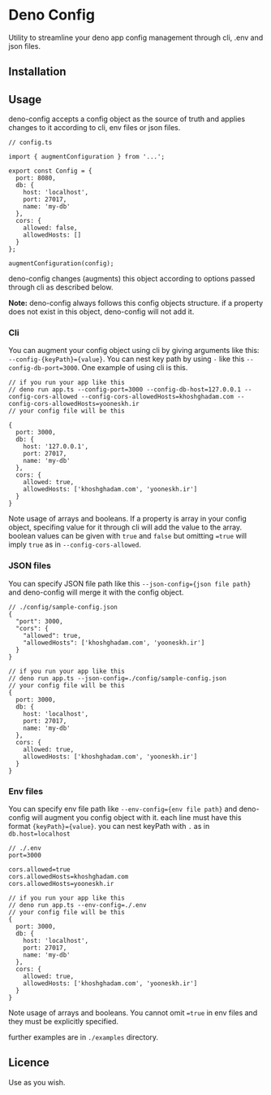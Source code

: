 # Deno Config
Utility to streamline your deno app config management through cli, .env and json files.

## Installation

## Usage
deno-config accepts a config object as the source of truth and applies changes to it according to cli, env files or json files.

```
// config.ts

import { augmentConfiguration } from '...';

export const Config = {
  port: 8080,
  db: {
    host: 'localhost',
    port: 27017,
    name: 'my-db'
  },
  cors: {
    allowed: false,
    allowedHosts: []
  }
};

augmentConfiguration(config);
```
deno-config changes (augments) this object according to options passed through cli as described below.

**Note:** deno-config always follows this config objects structure. if a property does not exist in this object, deno-config will not add it.

### Cli
You can augment your config object using cli by giving arguments like this: `--config-{keyPath}={value}`. You can nest key path by using `-` like this `--config-db-port=3000`. One example of using cli is this.

```
// if you run your app like this
// deno run app.ts --config-port=3000 --config-db-host=127.0.0.1 --config-cors-allowed --config-cors-allowedHosts=khoshghadam.com --config-cors-allowedHosts=yooneskh.ir
// your config file will be this

{
  port: 3000,
  db: {
    host: '127.0.0.1',
    port: 27017,
    name: 'my-db'
  },
  cors: {
    allowed: true,
    allowedHosts: ['khoshghadam.com', 'yooneskh.ir']
  }
}
```
Note usage of arrays and booleans. If a property is array in your config object, specifing value for it through cli will add the value to the array. boolean values can be given with `true` and `false` but omitting `=true` will imply `true` as in `--config-cors-allowed`.

### JSON files
You can specify JSON file path like this `--json-config={json file path}` and deno-config will merge it with the config object.
```
// ./config/sample-config.json
{
  "port": 3000,
  "cors": {
    "allowed": true,
    "allowedHosts": ['khoshghadam.com', 'yooneskh.ir']
  }
}

// if you run your app like this
// deno run app.ts --json-config=./config/sample-config.json
// your config file will be this
{
  port: 3000,
  db: {
    host: 'localhost',
    port: 27017,
    name: 'my-db'
  },
  cors: {
    allowed: true,
    allowedHosts: ['khoshghadam.com', 'yooneskh.ir']
  }
}
```

### Env files
You can specify env file path like `--env-config={env file path}` and deno-config will augment you config object with it. each line must have this format `{keyPath}={value}`. you can nest keyPath with `.` as in `db.host=localhost`

```
// ./.env
port=3000

cors.allowed=true
cors.allowedHosts=khoshghadam.com
cors.allowedHosts=yooneskh.ir

// if you run your app like this
// deno run app.ts --env-config=./.env
// your config file will be this
{
  port: 3000,
  db: {
    host: 'localhost',
    port: 27017,
    name: 'my-db'
  },
  cors: {
    allowed: true,
    allowedHosts: ['khoshghadam.com', 'yooneskh.ir']
  }
}
```
Note usage of arrays and booleans. You cannot omit `=true` in env files and they must be explicitly specified.

further examples are in `./examples` directory.

## Licence
Use as you wish.